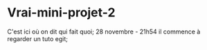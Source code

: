 # Vrai-mini-projet-2
C'est ici où on dit qui fait quoi;
28 novembre - 21h54 il commence à regarder un tuto egit;
